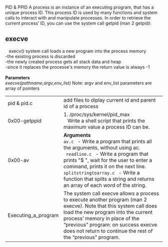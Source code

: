 PID & PPID
A process is an instance of an executing program, that has a unique process ID. This process ID is used by many functions and system calls to interact with and manipulate processes. In order to retrieve the current process’ ID, you can use the system call getpid (man 2 getpid):

<h2>execve </h2>
<p>&nbsp;&nbsp; execv() system call  loads a new program into the process memory <br/> -the existing process is discarded <br/> -the newly created process  gets all stack data and heap <br/> -since it replaces the processe's memory the return value is always -1 <br/> <br/> <b> Parameters</b> <br/> <i> execve(pathname,argv,env_list) </i> Note: argv and env_list parameters are array of pointers </p>
<div>
<table>
<tr>
	<td> pid & pid.c </td>
	<td> add files to diplay current id and parent id of a process </td>
</tr>

<tr>                                                                                                                                                                                           
        <td> 0x00-getppid </td>                                                                                                                                                                 
        <td> 1. /proc/sys/kernel/pid_max
	<br/> &nbsp; &nbsp;Write a shell script that prints the maximum value a process ID can be. </td>                                                                                                                   
</tr> 
<tr>                                                                                                                                                                                           
        <td> 0x00-av </td>                                                                                                                                                                 
        <td> <b>Arguments</b> <br/> <code>av.c </code> - Write a program that prints all the arguments, without using ac.
 	 		<br/>	<code> readline.c </code> - Write a program that prints "$ ", wait for the user to enter a command, prints it on the next line.
			<br/>  <code>splitstringtoarray.c </code> - Write a function that splits a string and returns an array of each word of the string.

</td>                                                                                                                   
</tr>

<tr>                                                                                                                                                                                           
        <td> Executing_a_program </td>                                                                                                                                                                 
        <td> The system call execve allows a process to execute another program (man 2 execve). Note that this system call does load the new program into the current process’ memory in place of the “previous” program: on success execve does not return to continue the rest of the “previous” program. </td>                                                                                                                   
</tr>  
</table>
</div>
